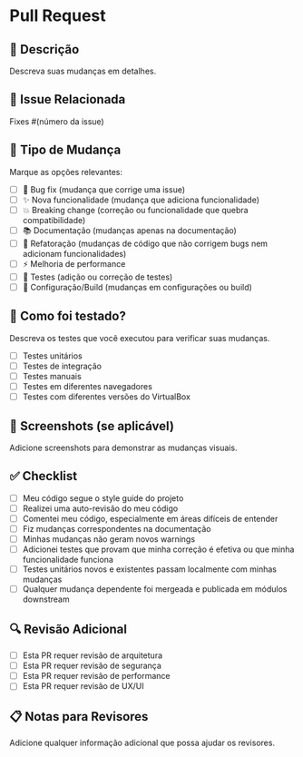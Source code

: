# Pull Request

## 📝 Descrição
Descreva suas mudanças em detalhes.

## 🔗 Issue Relacionada
Fixes #(número da issue)

## 🧪 Tipo de Mudança
Marque as opções relevantes:

- [ ] 🐛 Bug fix (mudança que corrige uma issue)
- [ ] ✨ Nova funcionalidade (mudança que adiciona funcionalidade)
- [ ] 💥 Breaking change (correção ou funcionalidade que quebra compatibilidade)
- [ ] 📚 Documentação (mudanças apenas na documentação)
- [ ] 🎨 Refatoração (mudanças de código que não corrigem bugs nem adicionam funcionalidades)
- [ ] ⚡ Melhoria de performance
- [ ] 🧪 Testes (adição ou correção de testes)
- [ ] 🔧 Configuração/Build (mudanças em configurações ou build)

## 🧪 Como foi testado?
Descreva os testes que você executou para verificar suas mudanças.

- [ ] Testes unitários
- [ ] Testes de integração
- [ ] Testes manuais
- [ ] Testes em diferentes navegadores
- [ ] Testes com diferentes versões do VirtualBox

## 📸 Screenshots (se aplicável)
Adicione screenshots para demonstrar as mudanças visuais.

## ✅ Checklist
- [ ] Meu código segue o style guide do projeto
- [ ] Realizei uma auto-revisão do meu código
- [ ] Comentei meu código, especialmente em áreas difíceis de entender
- [ ] Fiz mudanças correspondentes na documentação
- [ ] Minhas mudanças não geram novos warnings
- [ ] Adicionei testes que provam que minha correção é efetiva ou que minha funcionalidade funciona
- [ ] Testes unitários novos e existentes passam localmente com minhas mudanças
- [ ] Qualquer mudança dependente foi mergeada e publicada em módulos downstream

## 🔍 Revisão Adicional
- [ ] Esta PR requer revisão de arquitetura
- [ ] Esta PR requer revisão de segurança
- [ ] Esta PR requer revisão de performance
- [ ] Esta PR requer revisão de UX/UI

## 📋 Notas para Revisores
Adicione qualquer informação adicional que possa ajudar os revisores.
